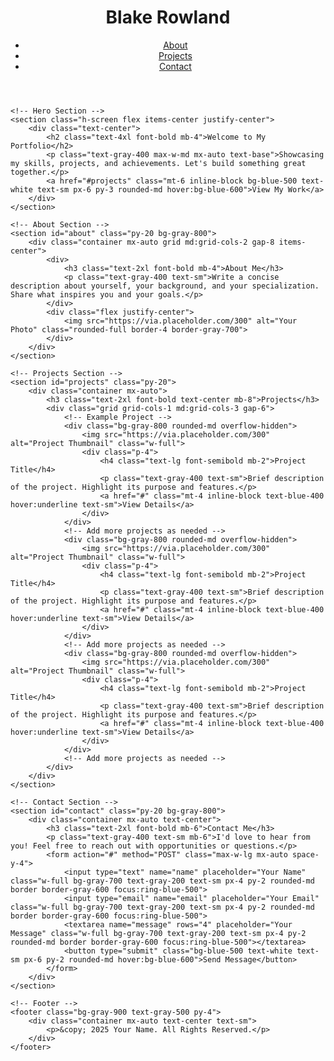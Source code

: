 <!DOCTYPE html>
<html lang="en">
<head>
    <meta charset="UTF-8">
    <meta name="viewport" content="width=device-width, initial-scale=1.0">
    <title>My Portfolio</title>
    <link rel="stylesheet" href="https://cdn.jsdelivr.net/npm/tailwindcss@2.2.19/dist/tailwind.min.css">
</head>
<body class="bg-gray-900 text-gray-200">
    <!-- Header Section -->
    <header class="bg-gray-800 sticky top-0 z-50">
        <div class="container mx-auto flex justify-between items-center py-4 px-6">
            <h1 class="text-xl font-bold">Blake Rowland</h1>
            <nav>
                <ul class="flex space-x-4 text-sm">
                    <li><a href="#about" class="text-gray-300 hover:text-white">About</a></li>
                    <li><a href="#projects" class="text-gray-300 hover:text-white">Projects</a></li>
                    <li><a href="#contact" class="text-gray-300 hover:text-white">Contact</a></li>
                </ul>
            </nav>
        </div>
    </header>

    <!-- Hero Section -->
    <section class="h-screen flex items-center justify-center">
        <div class="text-center">
            <h2 class="text-4xl font-bold mb-4">Welcome to My Portfolio</h2>
            <p class="text-gray-400 max-w-md mx-auto text-base">Showcasing my skills, projects, and achievements. Let's build something great together.</p>
            <a href="#projects" class="mt-6 inline-block bg-blue-500 text-white text-sm px-6 py-3 rounded-md hover:bg-blue-600">View My Work</a>
        </div>
    </section>

    <!-- About Section -->
    <section id="about" class="py-20 bg-gray-800">
        <div class="container mx-auto grid md:grid-cols-2 gap-8 items-center">
            <div>
                <h3 class="text-2xl font-bold mb-4">About Me</h3>
                <p class="text-gray-400 text-sm">Write a concise description about yourself, your background, and your specialization. Share what inspires you and your goals.</p>
            </div>
            <div class="flex justify-center">
                <img src="https://via.placeholder.com/300" alt="Your Photo" class="rounded-full border-4 border-gray-700">
            </div>
        </div>
    </section>

    <!-- Projects Section -->
    <section id="projects" class="py-20">
        <div class="container mx-auto">
            <h3 class="text-2xl font-bold text-center mb-8">Projects</h3>
            <div class="grid grid-cols-1 md:grid-cols-3 gap-6">
                <!-- Example Project -->
                <div class="bg-gray-800 rounded-md overflow-hidden">
                    <img src="https://via.placeholder.com/300" alt="Project Thumbnail" class="w-full">
                    <div class="p-4">
                        <h4 class="text-lg font-semibold mb-2">Project Title</h4>
                        <p class="text-gray-400 text-sm">Brief description of the project. Highlight its purpose and features.</p>
                        <a href="#" class="mt-4 inline-block text-blue-400 hover:underline text-sm">View Details</a>
                    </div>
                </div>
                <!-- Add more projects as needed -->
                <div class="bg-gray-800 rounded-md overflow-hidden">
                    <img src="https://via.placeholder.com/300" alt="Project Thumbnail" class="w-full">
                    <div class="p-4">
                        <h4 class="text-lg font-semibold mb-2">Project Title</h4>
                        <p class="text-gray-400 text-sm">Brief description of the project. Highlight its purpose and features.</p>
                        <a href="#" class="mt-4 inline-block text-blue-400 hover:underline text-sm">View Details</a>
                    </div>
                </div>
                <!-- Add more projects as needed -->
                <div class="bg-gray-800 rounded-md overflow-hidden">
                    <img src="https://via.placeholder.com/300" alt="Project Thumbnail" class="w-full">
                    <div class="p-4">
                        <h4 class="text-lg font-semibold mb-2">Project Title</h4>
                        <p class="text-gray-400 text-sm">Brief description of the project. Highlight its purpose and features.</p>
                        <a href="#" class="mt-4 inline-block text-blue-400 hover:underline text-sm">View Details</a>
                    </div>
                </div>
                <!-- Add more projects as needed -->
            </div>
        </div>
    </section>

    <!-- Contact Section -->
    <section id="contact" class="py-20 bg-gray-800">
        <div class="container mx-auto text-center">
            <h3 class="text-2xl font-bold mb-6">Contact Me</h3>
            <p class="text-gray-400 text-sm mb-6">I'd love to hear from you! Feel free to reach out with opportunities or questions.</p>
            <form action="#" method="POST" class="max-w-lg mx-auto space-y-4">
                <input type="text" name="name" placeholder="Your Name" class="w-full bg-gray-700 text-gray-200 text-sm px-4 py-2 rounded-md border border-gray-600 focus:ring-blue-500">
                <input type="email" name="email" placeholder="Your Email" class="w-full bg-gray-700 text-gray-200 text-sm px-4 py-2 rounded-md border border-gray-600 focus:ring-blue-500">
                <textarea name="message" rows="4" placeholder="Your Message" class="w-full bg-gray-700 text-gray-200 text-sm px-4 py-2 rounded-md border border-gray-600 focus:ring-blue-500"></textarea>
                <button type="submit" class="bg-blue-500 text-white text-sm px-6 py-2 rounded-md hover:bg-blue-600">Send Message</button>
            </form>
        </div>
    </section>

    <!-- Footer -->
    <footer class="bg-gray-900 text-gray-500 py-4">
        <div class="container mx-auto text-center text-sm">
            <p>&copy; 2025 Your Name. All Rights Reserved.</p>
        </div>
    </footer>
</body>
</html>
